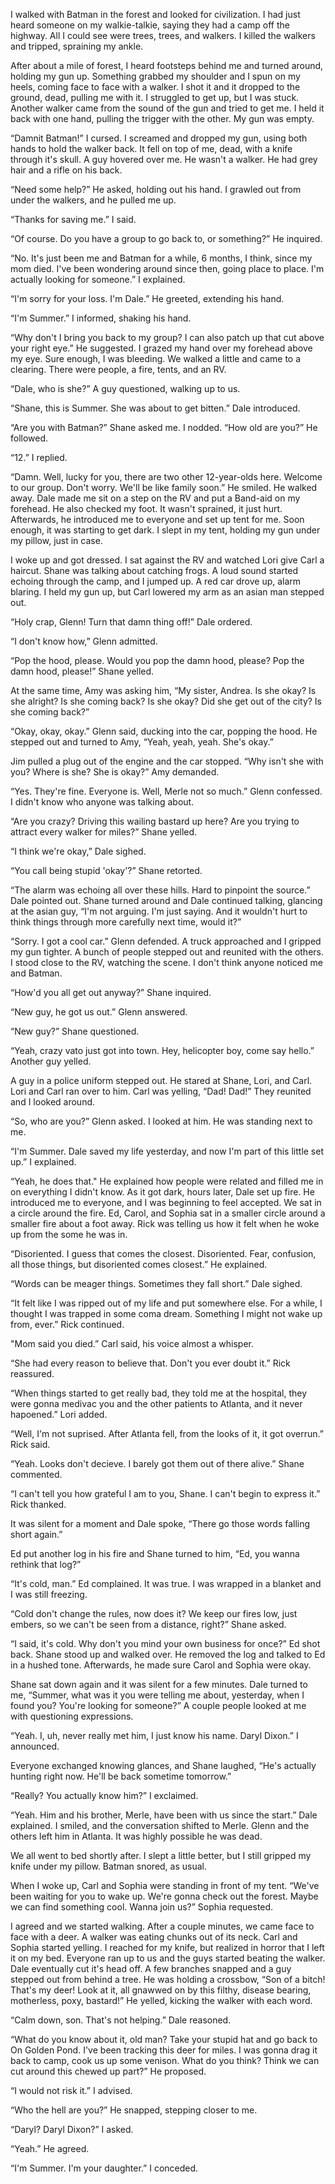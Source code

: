 <p>I walked with Batman in the forest and looked for civilization. I had just heard someone on my walkie-talkie, saying they had a camp off the highway. All I could see were trees, trees, and walkers. I killed the walkers and tripped, spraining my ankle.</p>
<p>After about a mile of forest, I heard footsteps behind me and turned around, holding my gun up. Something grabbed my shoulder and I spun on my heels, coming face to face with a walker. I shot it and it dropped to the ground, dead, pulling me with it. I struggled to get up, but I was stuck. Another walker came from the sound of the gun and tried to get me. I held it back with one hand, pulling the trigger with the other. My gun was empty.</p>
<p>“Damnit Batman!” I cursed. I screamed and dropped my gun, using both hands to hold the walker back. It fell on top of me, dead, with a knife through it's skull. A guy hovered over me. He wasn't a walker. He had grey hair and a rifle on his back.</p>
<p>“Need some help?” He asked, holding out his hand. I grawled out from under the walkers, and he pulled me up.</p>
<p>“Thanks for saving me.” I said.</p>
<p>“Of course. Do you have a group to go back to, or something?” He inquired.</p>
<p>“No. It's just been me and Batman for a while, 6 months, I think, since my mom died. I've been wondering around since then, going place to place. I'm actually looking for someone.” I explained.</p>
<p>“I'm sorry for your loss. I'm Dale.” He greeted, extending his hand.</p>
<p>“I'm Summer.” I informed, shaking his hand.</p>
<p>“Why don't I bring you back to my group? I can also patch up that cut above your right eye.” He suggested. I grazed my hand over my forehead above my eye. Sure enough, I was bleeding. We walked a little and came to a clearing. There were people, a fire, tents, and an RV.</p>
<p>“Dale, who is she?” A guy questioned, walking up to us.</p>
<p>“Shane, this is Summer. She was about to get bitten.” Dale introduced.</p>
<p>“Are you with Batman?” Shane asked me. I nodded. “How old are you?” He followed.</p>
<p>“12.” I replied.</p>
<p>“Damn. Well, lucky for you, there are two other 12-year-olds here. Welcome to our group. Don't worry. We'll be like family soon.” He smiled. He walked away. Dale made me sit on a step on the RV and put a Band-aid on my forehead. He also checked my foot. It wasn't sprained, it just hurt. Afterwards, he introduced me to everyone and set up tent for me. Soon enough, it was starting to get dark. I slept in my tent, holding my gun under my pillow, just in case.</p
<p>I woke up and got dressed. I sat against the RV and watched Lori give Carl a haircut. Shane was talking about catching frogs. A loud sound started echoing through the camp, and I jumped up. A red car drove up, alarm blaring. I held my gun up, but Carl lowered my arm as an asian man stepped out.</p>
<p>“Holy crap, Glenn! Turn that damn thing off!” Dale ordered.</p
<p>“I don't know how,” Glenn admitted.</p>
<p>“Pop the hood, please. Would you pop the damn hood, please? Pop the damn hood, please!” Shane yelled.</p>
<p>At the same time, Amy was asking him, “My sister, Andrea. Is she okay? Is she alright? Is she coming back? Is she okay? Did she get out of the city? Is she coming back?”</p>
<p>“Okay, okay, okay.” Glenn said, ducking into the car, popping the hood. He stepped out and turned to Amy, “Yeah, yeah, yeah. She's okay.”</p>
<p>Jim pulled a plug out of the engine and the car stopped. “Why isn't she with you? Where is she? She is okay?” Amy demanded.</p>
<p>“Yes. They're fine. Everyone is. Well, Merle not so much.” Glenn confessed. I didn't know who anyone was talking about.</p>
<p>“Are you crazy? Driving this wailing bastard up here? Are you trying to attract every walker for miles?” Shane yelled.</p>
<p>“I think we're okay,” Dale sighed.</p>
<p>“You call being stupid 'okay'?” Shane retorted.</p>
<p>“The alarm was echoing all over these hills. Hard to pinpoint the source.” Dale pointed out. Shane turned around and Dale continued talking, glancing at the asian guy, “I'm not arguing. I'm just saying. And it wouldn't hurt to think things through more carefully next time, would it?”</p>
<p>“Sorry. I got a cool car.” Glenn defended. A truck approached and I gripped my gun tighter. A bunch of people stepped out and reunited with the others. I stood close to the RV, watching the scene. I don't think anyone noticed me and Batman.</p>
<p>“How'd you all get out anyway?” Shane inquired.</p>
<p>“New guy, he got us out.” Glenn answered.</p>
<p>“New guy?” Shane questioned.</p>
<p>“Yeah, crazy vato just got into town. Hey, helicopter boy, come say hello.” Another guy yelled.</p>
<p>A guy in a police uniform stepped out. He stared at Shane, Lori, and Carl. Lori and Carl ran over to him. Carl was yelling, “Dad! Dad!” They reunited and I looked around.</p>
<p>“So, who are you?” Glenn asked. I looked at him. He was standing next to me.</p>
<p>“I'm Summer. Dale saved my life yesterday, and now I'm part of this little set up.” I explained.</p>
<p>“Yeah, he does that." He explained how people were related and filled me in on everything I didn't know. As it got dark, hours later, Dale set up fire. He introduced me to everyone, and I was beginning to feel accepted. We sat in a circle around the fire. Ed, Carol, and Sophia sat in a smaller circle around a smaller fire about a foot away. Rick was telling us how it felt when he woke up from the some he was in.</p>
<p>“Disoriented. I guess that comes the closest. Disoriented. Fear, confusion, all those things, but disoriented comes closest.” He explained.</p>
<p>“Words can be meager things. Sometimes they fall short.” Dale sighed.</p>
<p>“It felt like I was ripped out of my life and put somewhere else. For a while, I thought I was trapped in some coma dream. Something I might not wake up from, ever.” Rick continued.</p>
<p>"Mom said you died.” Carl said, his voice almost a whisper.</p>
<p>“She had every reason to believe that. Don't you ever doubt it.” Rick reassured.</p>
<p>“When things started to get really bad, they told me at the hospital, they were gonna medivac you and the other patients to Atlanta, and it never hapoened.” Lori added.</p>
<p>“Well, I'm not suprised. After Atlanta fell, from the looks of it, it got overrun.” Rick said.</p>
<p>“Yeah. Looks don't decieve. I barely got them out of there alive.” Shane commented.</p>
<p>“I can't tell you how grateful I am to you, Shane. I can't begin to express it.” Rick thanked.</p>
<p>It was silent for a moment and Dale spoke, “There go those words falling short again.”</p>
<p>Ed put another log in his fire and Shane turned to him, “Ed, you wanna rethink that log?”</p>
<p>“It's cold, man.” Ed complained. It was true. I was wrapped in a blanket and I was still freezing.</p>
<p>“Cold don't change the rules, now does it? We keep our fires low, just embers, so we can't be seen from a distance, right?” Shane asked.</p>
<p>“I said, it's cold. Why don't you mind your own business for once?” Ed shot back. Shane stood up and walked over. He removed the log and talked to Ed in a hushed tone. Afterwards, he made sure Carol and Sophia were okay.</p>
<p>Shane sat down again and it was silent for a few minutes. Dale turned to me, “Summer, what was it you were telling me about, yesterday, when I found you? You're looking for someone?” A couple people looked at me with questioning expressions.</p>
<p>“Yeah. I, uh, never really met him, I just know his name. Daryl Dixon.” I announced.</p>
<p>Everyone exchanged knowing glances, and Shane laughed, “He's actually hunting right now. He'll be back sometime tomorrow.”</p>
<p>“Really? You actually know him?” I exclaimed.</p>
<p>“Yeah. Him and his brother, Merle, have been with us since the start.” Dale explained. I smiled, and the conversation shifted to Merle. Glenn and the others left him in Atlanta. It was highly possible he was dead.</p>
<p>We all went to bed shortly after. I slept a little better, but I still gripped my knife under my pillow. Batman snored, as usual.</p>
<p>When I woke up, Carl and Sophia were standing in front of my tent. “We've been waiting for you to wake up. We're gonna check out the forest. Maybe we can find something cool. Wanna join us?” Sophia requested.</p>
<p>I agreed and we started walking. After a couple minutes, we came face to face with a deer. A walker was eating chunks out of its neck. Carl and Sophia started yelling. I reached for my knife, but realized in horror that I left it on my bed. Everyone ran up to us and the guys started beating the walker. Dale eventually cut it's head off. A few branches snapped and a guy stepped out from behind a tree. He was holding a crossbow, “Son of a bitch! That's my deer! Look at it, all gnawwed on by this filthy, disease bearing, motherless, poxy, bastard!” He yelled, kicking the walker with each word.</p>
<p>“Calm down, son. That's not helping.” Dale reasoned.</p>
<p>“What do you know about it, old man? Take your stupid hat and go back to On Golden Pond. I've been tracking this deer for miles. I was gonna drag it back to camp, cook us up some venison. What do you think? Think we can cut around this chewed up part?” He proposed.</p>
<p>“I would not risk it.” I advised.</p>
<p>“Who the hell are you?” He snapped, stepping closer to me.</p>
<p>“Daryl? Daryl Dixon?” I asked.</p>
<p>“Yeah.” He agreed.</p>
<p>“I'm Summer. I'm your daughter.” I conceded.</p>
